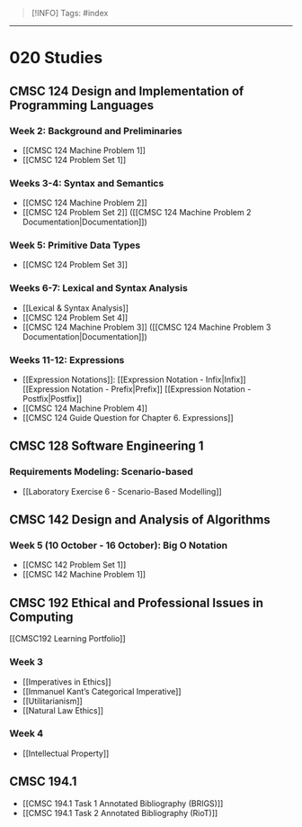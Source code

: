 > [!INFO]
> Tags: #index

----
# 020 Studies
## CMSC 124 Design and Implementation of Programming Languages
### Week 2: Background and Preliminaries
- [[CMSC 124 Machine Problem 1]]
- [[CMSC 124 Problem Set 1]]
### Weeks 3-4: Syntax and Semantics
- [[CMSC 124 Machine Problem 2]]
- [[CMSC 124 Problem Set 2]] ([[CMSC 124 Machine Problem 2 Documentation|Documentation]])
### Week 5: Primitive Data Types
-  [[CMSC 124 Problem Set 3]]
### Weeks 6-7: Lexical and Syntax Analysis
- [[Lexical & Syntax Analysis]]
- [[CMSC 124 Problem Set 4]]
- [[CMSC 124 Machine Problem 3]] ([[CMSC 124 Machine Problem 3 Documentation|Documentation]])
### Weeks 11-12: Expressions
- [[Expression Notations]]: [[Expression Notation - Infix|Infix]] [[Expression Notation - Prefix|Prefix]] [[Expression Notation - Postfix|Postfix]]
- [[CMSC 124 Machine Problem 4]]
- [[CMSC 124 Guide Question for Chapter 6. Expressions]]

## CMSC 128 Software Engineering 1
### Requirements Modeling: Scenario-based
- [[Laboratory Exercise 6 - Scenario-Based Modelling]]


## CMSC 142 Design and Analysis of Algorithms
### Week 5 (10 October - 16 October): Big O Notation
- [[CMSC 142 Problem Set 1]]
- [[CMSC 142 Machine Problem 1]]

## CMSC 192 Ethical and Professional Issues in Computing
[[CMSC192 Learning Portfolio]]
### Week 3
- [[Imperatives in Ethics]]
- [[Immanuel Kant’s Categorical Imperative]]
- [[Utilitarianism]]
- [[Natural Law Ethics]]
### Week 4
- [[Intellectual Property]]

## CMSC 194.1
- [[CMSC 194.1 Task 1 Annotated Bibliography (BRIGS)]]
- [[CMSC 194.1 Task 2 Annotated Bibliography (RioT)]]